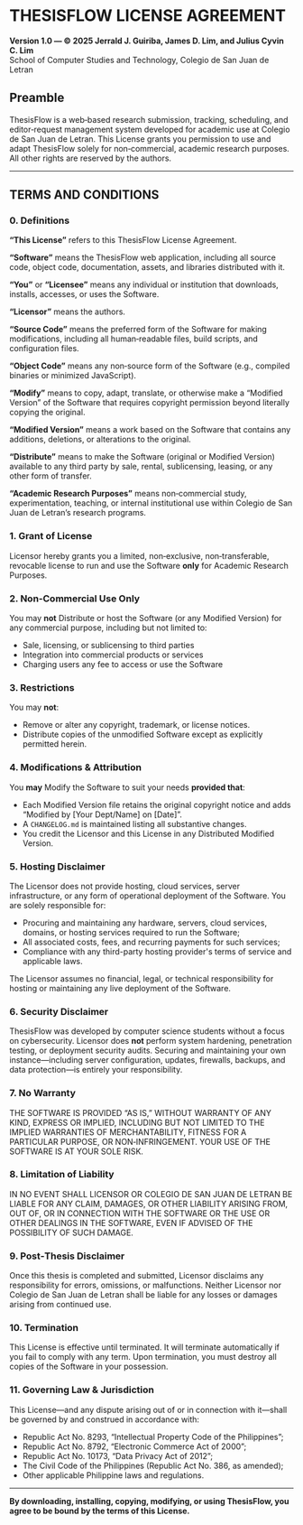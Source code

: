# THESISFLOW LICENSE AGREEMENT

**Version 1.0 — © 2025 Jerrald J. Guiriba, James D. Lim, and Julius Cyvin C. Lim**  
School of Computer Studies and Technology, Colegio de San Juan de Letran

## Preamble

ThesisFlow is a web‑based research submission, tracking, scheduling, and editor‑request management system developed for academic use at Colegio de San Juan de Letran. This License grants you permission to use and adapt ThesisFlow solely for non‑commercial, academic research purposes. All other rights are reserved by the authors.

---

## TERMS AND CONDITIONS

### 0. Definitions

**“This License”** refers to this ThesisFlow License Agreement.

**“Software”** means the ThesisFlow web application, including all source code, object code, documentation, assets, and libraries distributed with it.

**“You”** or **“Licensee”** means any individual or institution that downloads, installs, accesses, or uses the Software.

**“Licensor”** means the authors.

**“Source Code”** means the preferred form of the Software for making modifications, including all human‑readable files, build scripts, and configuration files.

**“Object Code”** means any non‑source form of the Software (e.g., compiled binaries or minimized JavaScript).

**“Modify”** means to copy, adapt, translate, or otherwise make a “Modified Version” of the Software that requires copyright permission beyond literally copying the original.

**“Modified Version”** means a work based on the Software that contains any additions, deletions, or alterations to the original.

**“Distribute”** means to make the Software (original or Modified Version) available to any third party by sale, rental, sublicensing, leasing, or any other form of transfer.

**“Academic Research Purposes”** means non‑commercial study, experimentation, teaching, or internal institutional use within Colegio de San Juan de Letran’s research programs.


### 1. Grant of License

Licensor hereby grants you a limited, non‑exclusive, non‑transferable, revocable license to run and use the Software **only** for Academic Research Purposes.


### 2. Non‑Commercial Use Only

You may **not** Distribute or host the Software (or any Modified Version) for any commercial purpose, including but not limited to:

- Sale, licensing, or sublicensing to third parties
- Integration into commercial products or services
- Charging users any fee to access or use the Software


### 3. Restrictions

You may **not**:

- Remove or alter any copyright, trademark, or license notices.
- Distribute copies of the unmodified Software except as explicitly permitted herein.


### 4. Modifications & Attribution

You **may** Modify the Software to suit your needs **provided that**:

- Each Modified Version file retains the original copyright notice and adds “Modified by [Your Dept/Name] on [Date]”.
- A `CHANGELOG.md` is maintained listing all substantive changes.
- You credit the Licensor and this License in any Distributed Modified Version.


### 5. Hosting Disclaimer

The Licensor does not provide hosting, cloud services, server infrastructure, or any form of operational deployment of the Software. You are solely responsible for:

- Procuring and maintaining any hardware, servers, cloud services, domains, or hosting services required to run the Software;
- All associated costs, fees, and recurring payments for such services;
- Compliance with any third-party hosting provider's terms of service and applicable laws.

The Licensor assumes no financial, legal, or technical responsibility for hosting or maintaining any live deployment of the Software.


### 6. Security Disclaimer

ThesisFlow was developed by computer science students without a focus on cybersecurity. Licensor does **not** perform system hardening, penetration testing, or deployment security audits. Securing and maintaining your own instance—including server configuration, updates, firewalls, backups, and data protection—is entirely your responsibility.


### 7. No Warranty

THE SOFTWARE IS PROVIDED “AS IS,” WITHOUT WARRANTY OF ANY KIND, EXPRESS OR IMPLIED, INCLUDING BUT NOT LIMITED TO THE IMPLIED WARRANTIES OF MERCHANTABILITY, FITNESS FOR A PARTICULAR PURPOSE, OR NON‑INFRINGEMENT. YOUR USE OF THE SOFTWARE IS AT YOUR SOLE RISK.


### 8. Limitation of Liability

IN NO EVENT SHALL LICENSOR OR COLEGIO DE SAN JUAN DE LETRAN BE LIABLE FOR ANY CLAIM, DAMAGES, OR OTHER LIABILITY ARISING FROM, OUT OF, OR IN CONNECTION WITH THE SOFTWARE OR THE USE OR OTHER DEALINGS IN THE SOFTWARE, EVEN IF ADVISED OF THE POSSIBILITY OF SUCH DAMAGE.


### 9. Post‑Thesis Disclaimer

Once this thesis is completed and submitted, Licensor disclaims any responsibility for errors, omissions, or malfunctions. Neither Licensor nor Colegio de San Juan de Letran shall be liable for any losses or damages arising from continued use.


### 10. Termination

This License is effective until terminated. It will terminate automatically if you fail to comply with any term. Upon termination, you must destroy all copies of the Software in your possession.


### 11. Governing Law & Jurisdiction

This License—and any dispute arising out of or in connection with it—shall be governed by and construed in accordance with:

- Republic Act No. 8293, “Intellectual Property Code of the Philippines”;
- Republic Act No. 8792, “Electronic Commerce Act of 2000”;
- Republic Act No. 10173, “Data Privacy Act of 2012”;
- The Civil Code of the Philippines (Republic Act No. 386, as amended);
- Other applicable Philippine laws and regulations.

---

**By downloading, installing, copying, modifying, or using ThesisFlow, you agree to be bound by the terms of this License.**
